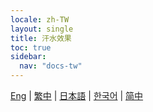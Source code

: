 ```yaml
---
locale: zh-TW
layout: single
title: 汗水效果
toc: true
sidebar:
  nav: "docs-tw"
---
```

[Eng](/dancexr/features/sweat_effect) | [繁中](/tw/dancexr/features/sweat_effect) | [日本語](/jp/dancexr/features/sweat_effect) | [한국어](/kr/dancexr/features/sweat_effect) | [简中](/zh/dancexr/features/sweat_effect)
